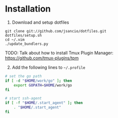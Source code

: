 # Installation

1. Download and setup dotfiles

  ```
  git clone git://github.com/jsancio/dotfiles.git
  dotfiles/setup.sh
  cd ~/.vim
  ./update_bundlers.py
  ```

  TODO: Talk about how to install Tmux Plugin Manager: https://github.com/tmux-plugins/tpm

2. Add the following lines to  `~/.profile`

  ```bash
  # set the go path
  if [ -d "$HOME/work/go" ]; then
      export GOPATH=$HOME/work/go
  fi

  # start ssh-agent
  if [ -f "$HOME/.start_agent" ]; then
      . "$HOME/.start_agent"
  fi
```

